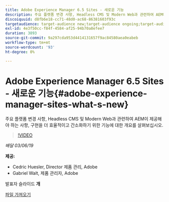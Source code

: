 ```yaml
---
title: Adobe Experience Manager 6.5 Sites - 새로운 기능
description: 주요 플랫폼 변경 사항, Headless CMS 및 Modern Web과 관련하여 AEM이 제공해야 하는 사항, 구현을 더 효율적이고 간소화하기 위한 기능에 대한 개요를 살펴보십시오.
discoiquuid: d8fb6e18-cc71-48d0-ac68-86381603f93c
targetaudience: target-audience new;target-audience ongoing;target-audience upgrader
exl-id: 4e3f50cc-f84f-4584-af25-94b70a8efee7
duration: 3893
source-git-commit: 9a297cda953d4414131657f9ac84580aea0eabeb
workflow-type: tm+mt
source-wordcount: '93'
ht-degree: 0%

---
```


# Adobe Experience Manager 6.5 Sites - 새로운 기능{#adobe-experience-manager-sites-what-s-new}

주요 플랫폼 변경 사항, Headless CMS 및 Modern Web과 관련하여 AEM이 제공해야 하는 사항, 구현을 더 효율적이고 간소화하기 위한 기능에 대한 개요를 살펴보십시오.

>[!VIDEO](https://video.tv.adobe.com/v/26368/?quality=9)

*배달 03/06/19*

**제공:**

* Cedric Huesler, Director 제품 관리, Adobe
* Gabriel Walt, 제품 관리자, Adobe

발표자 슬라이드 **개**

[파일 가져오기](assets/aem65-whatsnewgem-march6.pdf)
